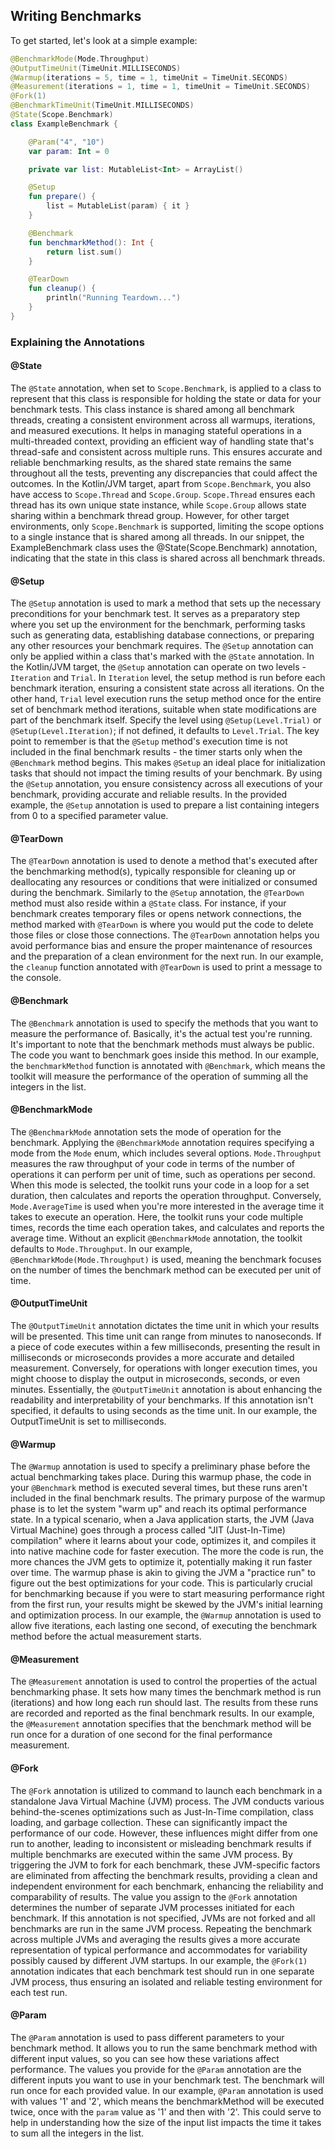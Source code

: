 ## Writing Benchmarks

To get started, let's look at a simple example:

```kotlin
@BenchmarkMode(Mode.Throughput)
@OutputTimeUnit(TimeUnit.MILLISECONDS)
@Warmup(iterations = 5, time = 1, timeUnit = TimeUnit.SECONDS)
@Measurement(iterations = 1, time = 1, timeUnit = TimeUnit.SECONDS)
@Fork(1)
@BenchmarkTimeUnit(TimeUnit.MILLISECONDS)
@State(Scope.Benchmark)
class ExampleBenchmark {

    @Param("4", "10")
    var param: Int = 0

    private var list: MutableList<Int> = ArrayList()

    @Setup
    fun prepare() {
        list = MutableList(param) { it }
    }

    @Benchmark
    fun benchmarkMethod(): Int {
        return list.sum()
    }

    @TearDown
    fun cleanup() {
        println("Running Teardown...")
    }
}
```

### Explaining the Annotations

#### @State

The `@State` annotation, when set to `Scope.Benchmark`, is applied to a class to represent that this class is responsible for holding the state or data for your benchmark tests. This class instance is shared among all benchmark threads, creating a consistent environment across all warmups, iterations, and measured executions. It helps in managing stateful operations in a multi-threaded context, providing an efficient way of handling state that's thread-safe and consistent across multiple runs. This ensures accurate and reliable benchmarking results, as the shared state remains the same throughout all the tests, preventing any discrepancies that could affect the outcomes. In the Kotlin/JVM target, apart from `Scope.Benchmark`, you also have access to `Scope.Thread` and `Scope.Group`. `Scope.Thread` ensures each thread has its own unique state instance, while `Scope.Group` allows state sharing within a benchmark thread group. However, for other target environments, only `Scope.Benchmark` is supported, limiting the scope options to a single instance that is shared among all threads. In our snippet, the ExampleBenchmark class uses the @State(Scope.Benchmark) annotation, indicating that the state in this class is shared across all benchmark threads.

#### @Setup

The `@Setup` annotation is used to mark a method that sets up the necessary preconditions for your benchmark test. It serves as a preparatory step where you set up the environment for the benchmark, performing tasks such as generating data, establishing database connections, or preparing any other resources your benchmark requires. The `@Setup` annotation can only be applied within a class that's marked with the `@State` annotation. In the Kotlin/JVM target, the `@Setup` annotation can operate on two levels - `Iteration` and `Trial`. In `Iteration` level, the setup method is run before each benchmark iteration, ensuring a consistent state across all iterations. On the other hand, `Trial` level execution runs the setup method once for the entire set of benchmark method iterations, suitable when state modifications are part of the benchmark itself. Specify the level using `@Setup(Level.Trial)` or `@Setup(Level.Iteration)`; if not defined, it defaults to `Level.Trial`. The key point to remember is that the `@Setup` method's execution time is not included in the final benchmark results - the timer starts only when the `@Benchmark` method begins. This makes `@Setup` an ideal place for initialization tasks that should not impact the timing results of your benchmark. By using the `@Setup` annotation, you ensure consistency across all executions of your benchmark, providing accurate and reliable results. In the provided example, the `@Setup` annotation is used to prepare a list containing integers from 0 to a specified parameter value.

#### @TearDown

The `@TearDown` annotation is used to denote a method that's executed after the benchmarking method(s), typically responsible for cleaning up or deallocating any resources or conditions that were initialized or consumed during the benchmark. Similarly to the `@Setup` annotation, the `@TearDown` method must also reside within a `@State` class. For instance, if your benchmark creates temporary files or opens network connections, the method marked with `@TearDown` is where you would put the code to delete those files or close those connections. The `@TearDown` annotation helps you avoid performance bias and ensure the proper maintenance of resources and the preparation of a clean environment for the next run. In our example, the `cleanup` function annotated with `@TearDown` is used to print a message to the console.

#### @Benchmark

The `@Benchmark` annotation is used to specify the methods that you want to measure the performance of. Basically, it's the actual test you're running. It's important to note that the benchmark methods must always be public. The code you want to benchmark goes inside this method. In our example, the `benchmarkMethod` function is annotated with `@Benchmark`, which means the toolkit will measure the performance of the operation of summing all the integers in the list.

#### @BenchmarkMode

The `@BenchmarkMode` annotation sets the mode of operation for the benchmark. Applying the `@BenchmarkMode` annotation requires specifying a mode from the `Mode` enum, which includes several options. `Mode.Throughput` measures the raw throughput of your code in terms of the number of operations it can perform per unit of time, such as operations per second. When this mode is selected, the toolkit runs your code in a loop for a set duration, then calculates and reports the operation throughput. Conversely, `Mode.AverageTime` is used when you're more interested in the average time it takes to execute an operation. Here, the toolkit runs your code multiple times, records the time each operation takes, and calculates and reports the average time. Without an explicit `@BenchmarkMode` annotation, the toolkit defaults to `Mode.Throughput`. In our example, `@BenchmarkMode(Mode.Throughput)` is used, meaning the benchmark focuses on the number of times the benchmark method can be executed per unit of time.

#### @OutputTimeUnit

The `@OutputTimeUnit` annotation dictates the time unit in which your results will be presented. This time unit can range from minutes to nanoseconds. If a piece of code executes within a few milliseconds, presenting the result in milliseconds or microseconds provides a more accurate and detailed measurement. Conversely, for operations with longer execution times, you might choose to display the output in microseconds, seconds, or even minutes. Essentially, the `@OutputTimeUnit` annotation is about enhancing the readability and interpretability of your benchmarks. If this annotation isn't specified, it defaults to using seconds as the time unit. In our example, the OutputTimeUnit is set to milliseconds.

#### @Warmup

The `@Warmup` annotation is used to specify a preliminary phase before the actual benchmarking takes place. During this warmup phase, the code in your `@Benchmark` method is executed several times, but these runs aren't included in the final benchmark results. The primary purpose of the warmup phase is to let the system "warm up" and reach its optimal performance state. In a typical scenario, when a Java application starts, the JVM (Java Virtual Machine) goes through a process called "JIT (Just-In-Time) compilation" where it learns about your code, optimizes it, and compiles it into native machine code for faster execution. The more the code is run, the more chances the JVM gets to optimize it, potentially making it run faster over time. The warmup phase is akin to giving the JVM a "practice run" to figure out the best optimizations for your code. This is particularly crucial for benchmarking because if you were to start measuring performance right from the first run, your results might be skewed by the JVM's initial learning and optimization process. In our example, the `@Warmup` annotation is used to allow five iterations, each lasting one second, of executing the benchmark method before the actual measurement starts.

#### @Measurement

The `@Measurement` annotation is used to control the properties of the actual benchmarking phase. It sets how many times the benchmark method is run (iterations) and how long each run should last. The results from these runs are recorded and reported as the final benchmark results. In our example, the `@Measurement` annotation specifies that the benchmark method will be run once for a duration of one second for the final performance measurement.

#### @Fork

The `@Fork` annotation is utilized to command to launch each benchmark in a standalone Java Virtual Machine (JVM) process. The JVM conducts various behind-the-scenes optimizations such as Just-In-Time compilation, class loading, and garbage collection. These can significantly impact the performance of our code. However, these influences might differ from one run to another, leading to inconsistent or misleading benchmark results if multiple benchmarks are executed within the same JVM process. By triggering the JVM to fork for each benchmark, these JVM-specific factors are eliminated from affecting the benchmark results, providing a clean and independent environment for each benchmark, enhancing the reliability and comparability of results. The value you assign to the `@Fork` annotation determines the number of separate JVM processes initiated for each benchmark. If this annotation is not specified, JVMs are not forked and all benchmarks are run in the same JVM process. Repeating the benchmark across multiple JVMs and averaging the results gives a more accurate representation of typical performance and accommodates for variability possibly caused by different JVM startups. In our example, the `@Fork(1)` annotation indicates that each benchmark test should run in one separate JVM process, thus ensuring an isolated and reliable testing environment for each test run.

#### @Param

The `@Param` annotation is used to pass different parameters to your benchmark method. It allows you to run the same benchmark method with different input values, so you can see how these variations affect performance. The values you provide for the `@Param` annotation are the different inputs you want to use in your benchmark test. The benchmark will run once for each provided value. In our example, `@Param` annotation is used with values '1' and '2', which means the benchmarkMethod will be executed twice, once with the `param` value as '1' and then with '2'. This could serve to help in understanding how the size of the input list impacts the time it takes to sum all the integers in the list.
